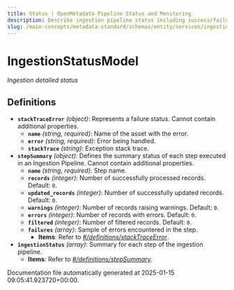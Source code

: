 ```yaml
---
title: Status | OpenMetadata Pipeline Status and Monitoring
description: Describe ingestion pipeline status including success/failure state, message logs, and duration.
slug: /main-concepts/metadata-standard/schemas/entity/services/ingestionpipelines/status
---
```


# IngestionStatusModel

*Ingestion detailed status*

## Definitions

- **`stackTraceError`** *(object)*: Represents a failure status. Cannot contain additional properties.
  - **`name`** *(string, required)*: Name of the asset with the error.
  - **`error`** *(string, required)*: Error being handled.
  - **`stackTrace`** *(string)*: Exception stack trace.
- **`stepSummary`** *(object)*: Defines the summary status of each step executed in an Ingestion Pipeline. Cannot contain additional properties.
  - **`name`** *(string, required)*: Step name.
  - **`records`** *(integer)*: Number of successfully processed records. Default: `0`.
  - **`updated_records`** *(integer)*: Number of successfully updated records. Default: `0`.
  - **`warnings`** *(integer)*: Number of records raising warnings. Default: `0`.
  - **`errors`** *(integer)*: Number of records with errors. Default: `0`.
  - **`filtered`** *(integer)*: Number of filtered records. Default: `0`.
  - **`failures`** *(array)*: Sample of errors encountered in the step.
    - **Items**: Refer to *[#/definitions/stackTraceError](#definitions/stackTraceError)*.
- **`ingestionStatus`** *(array)*: Summary for each step of the ingestion pipeline.
  - **Items**: Refer to *[#/definitions/stepSummary](#definitions/stepSummary)*.


Documentation file automatically generated at 2025-01-15 09:05:41.923720+00:00.
